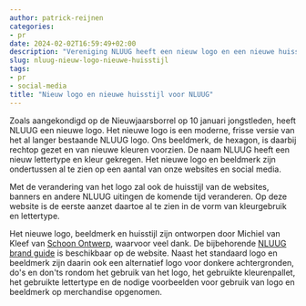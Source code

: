 ```yaml
---
author: patrick-reijnen
categories:
- pr
date: 2024-02-02T16:59:49+02:00
description: "Vereniging NLUUG heeft een nieuw logo en een nieuwe huisstijl"
slug: nluug-nieuw-logo-nieuwe-huisstijl
tags:
- pr
- social-media
title: "Nieuw logo en nieuwe huisstijl voor NLUUG"
---
```


Zoals aangekondigd op de Nieuwjaarsborrel op 10 januari jongstleden, heeft NLUUG een nieuwe logo. Het nieuwe logo is een moderne, frisse versie van het al langer bestaande NLUUG logo. Ons beeldmerk, de hexagon, is daarbij rechtop gezet en van nieuwe kleuren voorzien. De naam NLUUG heeft een nieuw lettertype en kleur gekregen. Het nieuwe logo en beeldmerk zijn ondertussen al te zien op een aantal van onze websites en social media.

Met de verandering van het logo zal ook de huisstijl van de websites, banners en andere NLUUG uitingen de komende tijd veranderen. Op deze website is de eerste aanzet daartoe al te zien in de vorm van kleurgebruik en lettertype.

Het nieuwe logo, beeldmerk en huisstijl zijn ontworpen door Michiel van Kleef van [Schoon Ontwerp](https://schoonontwerp.nl), waarvoor veel dank. De bijbehorende [NLUUG brand guide](/bestanden/nluug/nluug-brand-guide.pdf) is beschikbaar op de website. Naast het standaard logo en beeldmerk zijn daarin ook een alternatief logo voor donkere achtergronden, do's en don'ts rondom het gebruik van het logo, het gebruikte kleurenpallet, het gebruikte lettertype en de nodige voorbeelden voor gebruik van logo en beeldmerk op merchandise opgenomen.

